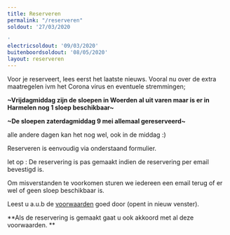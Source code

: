 ```yaml
---
title: Reserveren
permalink: "/reserveren"
soldout: '27/03/2020

'
electricsoldout: '09/03/2020'
buitenboordsoldout: '08/05/2020'
layout: reserveren
---
```


Voor je reserveert, lees eerst het laatste nieuws.
Vooral nu over de extra maatregelen ivm het Corona virus en eventuele stremmingen;


**~Vrijdagmiddag zijn de sloepen in Woerden al uit varen maar is er in Harmelen nog 1 sloep beschikbaar~**

**~De sloepen zaterdagmiddag 9 mei allemaal gereserveerd~**

alle andere dagen kan het nog wel, ook in de middag :)
 
Reserveren is eenvoudig via onderstaand formulier.

let op : De reservering is pas gemaakt indien de reservering per email bevestigd is.

Om misverstanden te voorkomen sturen we iedereen een email terug of er wel of geen sloep beschikbaar is.

Leest u a.u.b de [voorwaarden](voorwaarden) goed door (opent in nieuw venster).

**Als de reservering is gemaakt gaat u ook akkoord met al deze voorwaarden.
**
 

